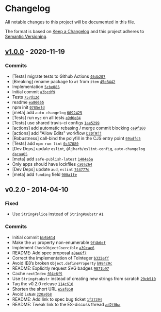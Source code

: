 # Changelog

All notable changes to this project will be documented in this file.

The format is based on [Keep a Changelog](https://keepachangelog.com/en/1.0.0/)
and this project adheres to [Semantic Versioning](https://semver.org/spec/v2.0.0.html).

## [v1.0.0](https://github.com/es-shims/String.prototype.item/compare/v0.2.0...v1.0.0) - 2020-11-19

### Commits

- [Tests] migrate tests to Github Actions [`46db207`](https://github.com/es-shims/String.prototype.item/commit/46db2071e09011c0493b6be8e92916522658ee90)
- [Breaking] rename package to `at` from `item` [`45e8442`](https://github.com/es-shims/String.prototype.item/commit/45e844230dc222bb4022046da66e742e1ce2f89e)
- Implementation [`5cbe085`](https://github.com/es-shims/String.prototype.item/commit/5cbe08589371a38e70d2b2fbf999dfee01b826f0)
- Initial commit [`a3bcdf9`](https://github.com/es-shims/String.prototype.item/commit/a3bcdf9c68913cab605147c9b13c7cf378776741)
- Tests [`757d12d`](https://github.com/es-shims/String.prototype.item/commit/757d12dd941e6a6e6755a2c2284a105066cf7fa6)
- readme [`ea86655`](https://github.com/es-shims/String.prototype.item/commit/ea86655416f26f1fa573a81be3fb723eb7072cf6)
- npm init [`0785efd`](https://github.com/es-shims/String.prototype.item/commit/0785efd5c7c933c029c3bfff9f6a23c354c108e2)
- [meta] add `auto-changelog` [`6092425`](https://github.com/es-shims/String.prototype.item/commit/60924256669c28b72f64511b363cbfb881447df6)
- [Tests] run `nyc` on all tests [`a9d0e84`](https://github.com/es-shims/String.prototype.item/commit/a9d0e84b8567722e3a4a3605668e829f99dd3137)
- [Tests] use shared travis-ci configs [`1ae5299`](https://github.com/es-shims/String.prototype.item/commit/1ae529956ee812fdaae8dde979a25fd36c9955c9)
- [actions] add automatic rebasing / merge commit blocking [`ce9f160`](https://github.com/es-shims/String.prototype.item/commit/ce9f16001092d3c9d4aea3a924b3a205a82a2967)
- [actions] add "Allow Edits" workflow [`b20f9ff`](https://github.com/es-shims/String.prototype.item/commit/b20f9ffe1b84272af694e2f8e4171bca871cef1f)
- [Robustness] call-bind the polyfill in the CJS entry point [`69adfc5`](https://github.com/es-shims/String.prototype.item/commit/69adfc500d4ad7209d1439eb298528c1b30a2ef6)
- [Tests] add `npm run lint` [`0c37080`](https://github.com/es-shims/String.prototype.item/commit/0c3708032f9887cbb7c3c5e055c3db964d408eae)
- [Dev Deps] update `eslint`, `@ljharb/eslint-config`, `auto-changelog` [`dacaa65`](https://github.com/es-shims/String.prototype.item/commit/dacaa65bd37d23738a18fa47438da4157ee95148)
- [meta] add `safe-publish-latest` [`1404e5a`](https://github.com/es-shims/String.prototype.item/commit/1404e5a05448503c5ded664b4bd8a2a085dfb006)
- Only apps should have lockfiles [`ca0a264`](https://github.com/es-shims/String.prototype.item/commit/ca0a264d99695f394f0768d81723f830e39ea781)
- [Dev Deps] update `aud`, `eslint` [`744777d`](https://github.com/es-shims/String.prototype.item/commit/744777d9a9f22b66e2a5542113d369a90cc023c2)
- [meta] add `funding` field [`900a1fe`](https://github.com/es-shims/String.prototype.item/commit/900a1fe2182c8f97ce41e96c29355a612df48c17)

## v0.2.0 - 2014-04-10

### Fixed

- Use `String#slice` instead of `String#substr` [`#1`](https://github.com/es-shims/String.prototype.item/issues/1)

### Commits

- Initial commit [`bb6b614`](https://github.com/es-shims/String.prototype.item/commit/bb6b614bb600f8968e20f523c0cfaa68b36e1293)
- Make the `at` property non-enumerable [`9f4b6ef`](https://github.com/es-shims/String.prototype.item/commit/9f4b6ef8754d36ab1f98ada32f9ae4c60f9a35f8)
- Implement `CheckObjectCoercible` [`a39cae6`](https://github.com/es-shims/String.prototype.item/commit/a39cae640ac388bbbc727788fd0ec8b38d3efd78)
- README: Add spec proposal [`a8ae6f7`](https://github.com/es-shims/String.prototype.item/commit/a8ae6f7c5621ef4b07612dd55e2b92ea90d29711)
- Correct the implementation of ToInteger [`b322eff`](https://github.com/es-shims/String.prototype.item/commit/b322effb1f67a33b12eaeac88530797ba35f2697)
- Avoid IE8’s broken `Object.defineProperty` [`b984c9c`](https://github.com/es-shims/String.prototype.item/commit/b984c9cae8d9fd977d350b74ce977158b4de2acb)
- README: Explicitly request SVG badges [`9871b97`](https://github.com/es-shims/String.prototype.item/commit/9871b9771db4ac6aa38b43114d655011acd2da18)
- Cache `nextIndex` [`f04e6f9`](https://github.com/es-shims/String.prototype.item/commit/f04e6f9428fa67c53302bf4cade820a5e7bee684)
- Use `String#substr` instead of creating new strings from scratch [`29cb510`](https://github.com/es-shims/String.prototype.item/commit/29cb5108b54a5ab97cddbd897834fad79960e1d7)
- Tag the v0.2.0 release [`114c610`](https://github.com/es-shims/String.prototype.item/commit/114c6109a54fd303eeeb675688df92369e50d556)
- Shorten the short URL [`e5af058`](https://github.com/es-shims/String.prototype.item/commit/e5af0582d1b23043c48d869dab3f6e16361177e5)
- Avoid `isNaN` [`220a0b8`](https://github.com/es-shims/String.prototype.item/commit/220a0b8e1d2da19406bf26bcb86022c2f24afa43)
- README: Add link to spec bug ticket [`1f37394`](https://github.com/es-shims/String.prototype.item/commit/1f37394c0b6029fecea2e5f807ebd9abeae247b4)
- README: Tweak link to the ES-discuss thread [`ad2f0ba`](https://github.com/es-shims/String.prototype.item/commit/ad2f0ba794b03dc2422f4efc654d76ace13d743f)
